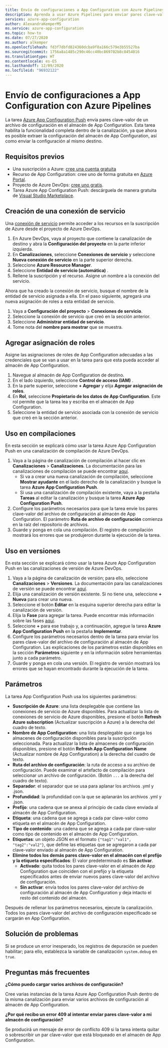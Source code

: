 ```yaml
---
title: Envío de configuraciones a App Configuration con Azure Pipelines
description: Aprenda a usar Azure Pipelines para enviar pares clave-valor a un almacén de App Configuration
services: azure-app-configuration
author: AlexandraKemperMS
ms.service: azure-app-configuration
ms.topic: how-to
ms.date: 07/27/2020
ms.author: alkemper
ms.openlocfilehash: fd3f7dbfd824360dcba9f8a166c579e3b55527ba
ms.sourcegitcommit: 1756a8a1485c290c46cc40bc869702b8c8454016
ms.translationtype: HT
ms.contentlocale: es-ES
ms.lasthandoff: 12/09/2020
ms.locfileid: "96932122"
---
```

# <a name="push-settings-to-app-configuration-with-azure-pipelines"></a>Envío de configuraciones a App Configuration con Azure Pipelines

La tarea [Azure App Configuration Push](https://marketplace.visualstudio.com/items?itemName=AzureAppConfiguration.azure-app-configuration-task-push) envía pares clave-valor de un archivo de configuración en el almacén de App Configuration. Esta tarea habilita la funcionalidad completa dentro de la canalización, ya que ahora es posible extraer la configuración del almacén de App Configuration, así como enviar la configuración al mismo destino.

## <a name="prerequisites"></a>Requisitos previos

- Una suscripción a Azure: [cree una cuenta gratuita](https://azure.microsoft.com/free/)
- Recurso de App Configuration: cree uno de forma gratuita en [Azure Portal](https://portal.azure.com).
- Proyecto de Azure DevOps: [cree uno gratis](https://go.microsoft.com/fwlink/?LinkId=2014881).
- Tarea Azure App Configuration Push: descárguela de manera gratuita de [Visual Studio Marketplace](https://marketplace.visualstudio.com/items?itemName=AzureAppConfiguration.azure-app-configuration-task-push).

## <a name="create-a-service-connection"></a>Creación de una conexión de servicio

Una [conexión de servicio](/azure/devops/pipelines/library/service-endpoints) permite acceder a los recursos en la suscripción de Azure desde el proyecto de Azure DevOps.

1. En Azure DevOps, vaya al proyecto que contiene la canalización de destino y abra la **Configuración del proyecto** en la parte inferior izquierda.
1. En **Canalizaciones**, seleccione **Conexiones de servicio** y seleccione **Nueva conexión de servicio** en la parte superior derecha.
1. Seleccione **Azure Resource Manager**.
1. Seleccione **Entidad de servicio (automática)** .
1. Rellene la suscripción y el recurso. Asigne un nombre a la conexión del servicio.

Ahora que ha creado la conexión de servicio, busque el nombre de la entidad de servicio asignada a ella. En el paso siguiente, agregará una nueva asignación de roles a esta entidad de servicio.

1. Vaya a **Configuración del proyecto** > **Conexiones de servicio**.
1. Seleccione la conexión de servicio que creó en la sección anterior.
1. Seleccione **Administrar entidad de servicio**.
1. Tome nota del **nombre para mostrar** que se muestra.

## <a name="add-role-assignment"></a>Agregar asignación de roles

Asigne las asignaciones de roles de App Configuration adecuadas a las credenciales que se van a usar en la tarea para que esta pueda acceder al almacén de App Configuration.

1. Navegue al almacén de App Configuration de destino. 
1. En el lado izquierdo, seleccione **Control de acceso (IAM)** .
1. En la parte superior, seleccione **+ Agregar** y elija **Agregar asignación de roles**.
1. En **Rol**, seleccione **Propietario de los datos de App Configuration**. Este rol permite que la tarea lea y escriba en el almacén de App Configuration. 
1. Seleccione la entidad de servicio asociada con la conexión de servicio que creó en la sección anterior.
  
## <a name="use-in-builds"></a>Uso en compilaciones

En esta sección se explicará cómo usar la tarea Azure App Configuration Push en una canalización de compilación de Azure DevOps.

1. Vaya a la página de canalización de compilación al hacer clic en **Canalizaciones** > **Canalizaciones**. La documentación para las canalizaciones de compilación se puede encontrar [aquí](/azure/devops/pipelines/create-first-pipeline?tabs=tfs-2018-2&view=azure-devops).
      - Si va a crear una nueva canalización de compilación, seleccione **Mostrar ayudante** en el lado derecho de la canalización y busque la tarea **Azure App Configuration Push**.
      - Si usa una canalización de compilación existente, vaya a la pestaña **Tareas** al editar la canalización y busque la tarea **Azure App Configuration Push**.
2. Configure los parámetros necesarios para que la tarea envíe los pares clave-valor del archivo de configuración al almacén de App Configuration. El parámetro **Ruta de archivo de configuración** comienza en la raíz del repositorio de archivos.
3. Guarde y ponga en cola una compilación. El registro de compilación mostrará los errores que se produjeron durante la ejecución de la tarea.

## <a name="use-in-releases"></a>Uso en versiones

En esta sección se explicará cómo usar la tarea Azure App Configuration Push en las canalizaciones de versión de Azure DevOps.

1. Vaya a la página de canalización de versión; para ello, seleccione **Canalizaciones** > **Versiones**. La documentación para las canalizaciones de versión se puede encontrar [aquí](/azure/devops/pipelines/release?view=azure-devops).
1. Elija una canalización de versión existente. Si no tiene una, seleccione **+ Nueva** para crear una nueva.
1. Seleccione el botón **Editar** en la esquina superior derecha para editar la canalización de versión.
1. Elija la **Fase** para agregar la tarea. Puede encontrar más información sobre las fases [aquí](/azure/devops/pipelines/release/environments?view=azure-devops).
1. Seleccione **+** para ese trabajo y, a continuación, agregue la tarea **Azure App Configuration Push** en la pestaña **Implementar**.
1. Configure los parámetros necesarios dentro de la tarea para enviar los pares clave-valor del archivo de configuración al almacén de App Configuration. Las explicaciones de los parámetros están disponibles en la sección **Parámetros** siguiente y en la información sobre herramientas junto a cada parámetro.
1. Guarde y ponga en cola una versión. El registro de versión mostrará los errores que se hayan encontrado durante la ejecución de la tarea.

## <a name="parameters"></a>Parámetros

La tarea App Configuration Push usa los siguientes parámetros:

- **Suscripción de Azure**: una lista desplegable que contiene las conexiones de servicio de Azure disponibles. Para actualizar la lista de conexiones de servicio de Azure disponibles, presione el botón **Refresh Azure subscription** (Actualizar suscripción a Azure) a la derecha del cuadro de texto.
- **Nombre de App Configuration**: una lista desplegable que carga los almacenes de configuración disponibles para la suscripción seleccionada. Para actualizar la lista de almacenes de configuración disponibles, presione el botón **Refresh App Configuration Name** (Actualizar nombre de App Configuration) a la derecha del cuadro de texto.
- **Ruta del archivo de configuración**: la ruta de acceso a su archivo de configuración. Puede examinar el artefacto de compilación para seleccionar un archivo de configuración. (Botón `...` a la derecha del cuadro de texto).
- **Separador**: el separador que se usa para aplanar los archivos .yml y .json.
- **Profundidad**: la profundidad con la que se aplanarán los archivos .yml y .json.
- **Prefijo**: una cadena que se anexa al principio de cada clave enviada al almacén de App Configuration.
- **Etiqueta**: una cadena que se agrega a cada par clave-valor como etiqueta en el almacén de App Configuration.
- **Tipo de contenido**: una cadena que se agrega a cada par clave-valor como tipo de contenido en el almacén de App Configuration.
- **Etiquetas**: un objeto JSON en el formato `{"tag1":"val1", "tag2":"val2"}`, que define las etiquetas que se agregaron a cada par clave-valor enviado al almacén de App Configuration.
- **Elimine todos los demás pares clave-valor en el almacén con el prefijo y la etiqueta especificados**: El valor predeterminado es **Sin activar**.
  - **Activado**: quita todos los pares clave-valor en el almacén de App Configuration que coinciden con el prefijo y la etiqueta especificados antes de enviar nuevos pares clave-valor del archivo de configuración.
  - **Sin activar**: envía todos los pares clave-valor del archivo de configuración al almacén de App Configuration y deja intacto el resto del contenido del almacén.

Después de rellenar los parámetros necesarios, ejecute la canalización. Todos los pares clave-valor del archivo de configuración especificado se cargarán en App Configuration.

## <a name="troubleshooting"></a>Solución de problemas

Si se produce un error inesperado, los registros de depuración se pueden habilitar; para ello, establezca la variable de canalización `system.debug` en `true`.

## <a name="faq"></a>Preguntas más frecuentes

**¿Cómo puedo cargar varios archivos de configuración?**

Cree varias instancias de la tarea Azure App Configuration Push dentro de la misma canalización para enviar varios archivos de configuración al almacén de App Configuration.

**¿Por qué recibo un error 409 al intentar enviar pares clave-valor a mi almacén de configuración?**

Se producirá un mensaje de error de conflicto 409 si la tarea intenta quitar o sobrescribir un par clave-valor que está bloqueado en el almacén de App Configuration.
